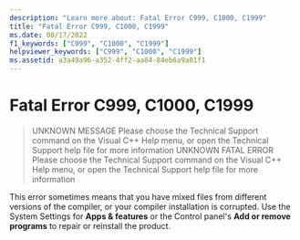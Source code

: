 ```yaml
---
description: "Learn more about: Fatal Error C999, C1000, C1999"
title: "Fatal Error C999, C1000, C1999"
ms.date: 08/17/2022
f1_keywords: ["C999", "C1000", "C1999"]
helpviewer_keywords: ["C999", "C1000", "C1999"]
ms.assetid: a3a49a96-a352-4ff2-aa84-84eb6a9a81f1
---
```

# Fatal Error C999, C1000, C1999

> UNKNOWN MESSAGE Please choose the Technical Support command on the Visual C++ Help menu, or open the Technical Support help file for more information
> UNKNOWN FATAL ERROR Please choose the Technical Support command on the Visual C++ Help menu, or open the Technical Support help file for more information

This error sometimes means that you have mixed files from different versions of the compiler, or your compiler installation is corrupted. Use the System Settings for **Apps & features** or the Control panel's **Add or remove programs** to repair or reinstall the product.
